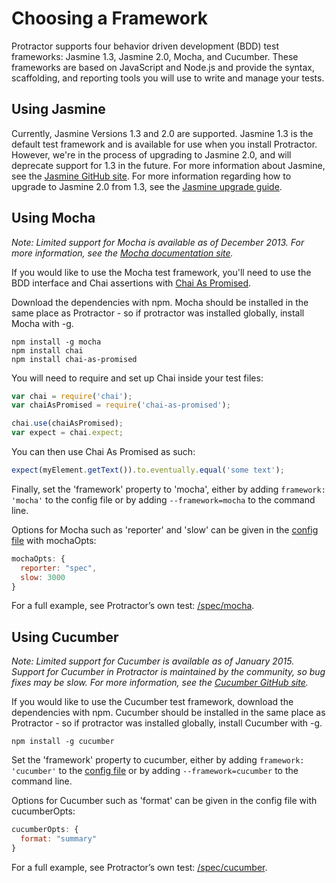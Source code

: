 Choosing a Framework
====================

Protractor supports four behavior driven development (BDD) test frameworks: Jasmine 1.3, Jasmine 2.0, Mocha, and Cucumber. These frameworks are based on JavaScript and Node.js and provide the syntax, scaffolding, and reporting tools you will use to write and manage your tests.


Using Jasmine
-------------

Currently, Jasmine Versions 1.3 and 2.0 are supported. Jasmine 1.3 is the default test framework and is available for use when you install Protractor. However, we're in the process of upgrading to Jasmine 2.0, and will deprecate support for 1.3 in the future. For more information about Jasmine, see the [Jasmine GitHub site](http://jasmine.github.io/). For more information regarding how to upgrade to Jasmine 2.0 from 1.3, see the [Jasmine upgrade guide](http://angular.github.io/protractor/#/jasmine-upgrade).


Using Mocha
-----------

_Note: Limited support for Mocha is available as of December 2013. For more information, see the [Mocha documentation site](http://mochajs.org/)._

If you would like to use the Mocha test framework, you'll need to use the BDD interface and Chai assertions with [Chai As Promised](http://chaijs.com/plugins/chai-as-promised).

Download the dependencies with npm. Mocha should be installed in the same place as Protractor - so if protractor was installed globally, install Mocha with -g.

```
npm install -g mocha
npm install chai
npm install chai-as-promised
```

You will need to require and set up Chai inside your test files:

```js
var chai = require('chai');
var chaiAsPromised = require('chai-as-promised');

chai.use(chaiAsPromised);
var expect = chai.expect;
```

You can then use Chai As Promised as such:

```js
expect(myElement.getText()).to.eventually.equal('some text');
```

Finally, set the 'framework' property to 'mocha', either by adding `framework: 'mocha'` to the config file or by adding `--framework=mocha` to the command line.

Options for Mocha such as 'reporter' and 'slow' can be given in the [config file](https://github.com/angular/protractor/blob/master/spec/mochaConf.js) with mochaOpts:

```js
mochaOpts: {
  reporter: "spec",
  slow: 3000
}
```

For a full example, see Protractor’s own test: [/spec/mocha](https://github.com/angular/protractor/tree/master/spec/mocha).


Using Cucumber
--------------

_Note: Limited support for Cucumber is available as of January 2015. Support for Cucumber in Protractor is maintained by the community, so bug fixes may be slow. For more information, see the [Cucumber GitHub site](https://github.com/cucumber/cucumber-js)._


If you would  like to use the Cucumber test framework, download the dependencies with npm. Cucumber should be installed in the same place as Protractor - so if protractor was installed globally, install Cucumber with -g.

```
npm install -g cucumber
```

Set the 'framework' property to cucumber, either by adding `framework: 'cucumber'` to the [config file](https://github.com/angular/protractor/blob/master/spec/cucumberConf.js) or by adding `--framework=cucumber` to the command line.

Options for Cucumber such as 'format' can be given in the config file with cucumberOpts:

```js
cucumberOpts: {
  format: "summary"
}
```

For a full example, see Protractor’s own test: [/spec/cucumber](https://github.com/angular/protractor/tree/master/spec/cucumber).


